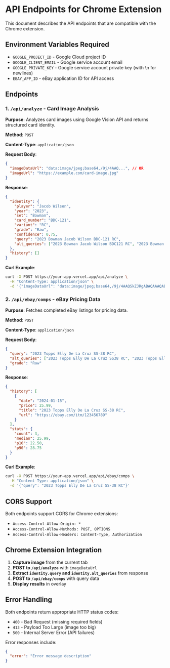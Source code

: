 # API Endpoints for Chrome Extension

This document describes the API endpoints that are compatible with the Chrome extension.

## Environment Variables Required

- `GOOGLE_PROJECT_ID` - Google Cloud project ID
- `GOOGLE_CLIENT_EMAIL` - Google service account email
- `GOOGLE_PRIVATE_KEY` - Google service account private key (with \n for newlines)
- `EBAY_APP_ID` - eBay application ID for API access

## Endpoints

### 1. `/api/analyze` - Card Image Analysis

**Purpose**: Analyzes card images using Google Vision API and returns structured card identity.

**Method**: `POST`

**Content-Type**: `application/json`

**Request Body**:
```json
{
  "imageDataUrl": "data:image/jpeg;base64,/9j/4AAQ...", // OR
  "imageUrl": "https://example.com/card-image.jpg"
}
```

**Response**:
```json
{
  "identity": {
    "player": "Jacob Wilson",
    "year": "2023",
    "set": "Bowman",
    "card_number": "BDC-121",
    "variant": "RC",
    "grade": "Raw",
    "confidence": 0.75,
    "query": "2023 Bowman Jacob Wilson BDC-121 RC",
    "alt_queries": ["2023 Bowman Jacob Wilson BDC121 RC", "2023 Bowman Jacob Wilson Spotless Spans 121 RC"]
  },
  "history": []
}
```

**Curl Example**:
```bash
curl -X POST https://your-app.vercel.app/api/analyze \
  -H "Content-Type: application/json" \
  -d '{"imageDataUrl": "data:image/jpeg;base64,/9j/4AAQSkZJRgABAQAAAQABAAD..."}'
```

### 2. `/api/ebay/comps` - eBay Pricing Data

**Purpose**: Fetches completed eBay listings for pricing data.

**Method**: `POST`

**Content-Type**: `application/json`

**Request Body**:
```json
{
  "query": "2023 Topps Elly De La Cruz SS-38 RC",
  "alt_queries": ["2023 Topps Elly De La Cruz SS38 RC", "2023 Topps Elly De La Cruz Spotless Spans 38 RC"],
  "grade": "Raw"
}
```

**Response**:
```json
{
  "history": [
    {
      "date": "2024-01-15",
      "price": 25.99,
      "title": "2023 Topps Elly De La Cruz SS-38 RC",
      "url": "https://ebay.com/itm/123456789"
    }
  ],
  "stats": {
    "count": 3,
    "median": 25.99,
    "p10": 22.50,
    "p90": 28.75
  }
}
```

**Curl Example**:
```bash
curl -X POST https://your-app.vercel.app/api/ebay/comps \
  -H "Content-Type: application/json" \
  -d '{"query": "2023 Topps Elly De La Cruz SS-38 RC"}'
```

## CORS Support

Both endpoints support CORS for Chrome extensions:

- `Access-Control-Allow-Origin: *`
- `Access-Control-Allow-Methods: POST, OPTIONS`
- `Access-Control-Allow-Headers: Content-Type, Authorization`

## Chrome Extension Integration

1. **Capture image** from the current tab
2. **POST to `/api/analyze`** with `imageDataUrl`
3. **Extract `identity.query` and `identity.alt_queries`** from response
4. **POST to `/api/ebay/comps`** with query data
5. **Display results** in overlay

## Error Handling

Both endpoints return appropriate HTTP status codes:
- `400` - Bad Request (missing required fields)
- `413` - Payload Too Large (image too big)
- `500` - Internal Server Error (API failures)

Error responses include:
```json
{
  "error": "Error message description"
}
```
